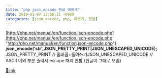```yaml
---
title: "php json_encode 한글 예쁘게"
date: 2019-01-07 13:56:21 +0900
categories: [json_encode, php, 예쁘게, 한글]
---
```


[http://php.net/manual/en/function.json-encode.php](http://php.net/manual/en/function.json-encode.php "http://php.net/manual/en/function.json-encode.php")  
**json_encode('str',JSON_PRETTY_PRINT|JSON_UNESCAPED_UNICODE);**  
JSON_PRETTY_PRINT // 줄바꿈+들여쓰기JSON_UNESCAPED_UNICODE // ASCII 이외 부분 출력시 escape 처리 안함 (한글이 그대로 보임)


[🔗link](http://www.mins01.com/mh/tech/read/1234)